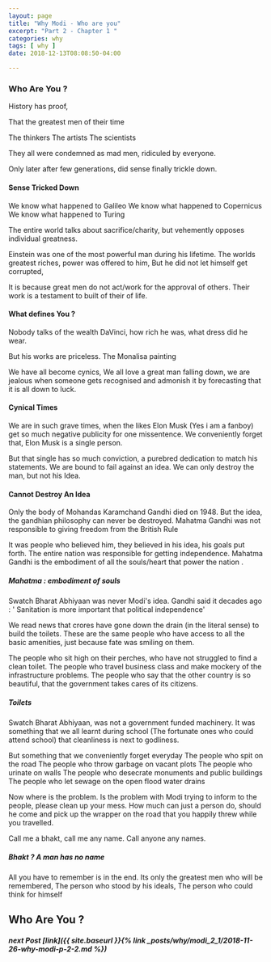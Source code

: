 ```yaml
---
layout: page
title: "Why Modi - Who are you"
excerpt: "Part 2 - Chapter 1 "
categories: why
tags: [ why ]
date: 2018-12-13T08:08:50-04:00

---
```


### Who Are You ?


History has proof,

That the greatest men of their time

  The thinkers
  The artists
  The scientists

They all were condemned as mad men, ridiculed by everyone.

Only later after few generations, did sense finally trickle down.


#### Sense Tricked Down

We know what happened to Galileo
We know what happened to Copernicus
We know what happened to Turing

The entire world talks about sacrifice/charity, but vehemently opposes individual greatness.

Einstein was one of the most powerful man during his lifetime.
The worlds greatest riches, power was offered to him,
But he did not let himself get corrupted,

It is because great men do not act/work for the approval of others. Their work is a testament to built of their of life.

#### What defines You ?


Nobody talks of the wealth DaVinci, how rich he was, what dress did he wear.

But his works are priceless. The Monalisa painting

We have all become cynics, We all love a great man falling down, we are jealous when someone gets recognised and admonish it by forecasting that it is all down to luck.

#### Cynical Times

We are in such grave times, when the likes Elon Musk (Yes i am a fanboy) get so much negative publicity for one missentence.
We conveniently forget that, Elon Musk is a single person.

But that single has so much conviction, a purebred dedication to match his statements. We are bound to fail against an idea. We can only destroy the man, but not his Idea.

#### Cannot Destroy An Idea

Only the body of Mohandas Karamchand Gandhi died on 1948. But the idea, the gandhian philosophy can never be destroyed.
Mahatma Gandhi was not responsible to giving freedom from the British Rule

It was people who believed him, they believed in his idea, his goals put forth. The entire nation was responsible for getting independence. Mahatma Gandhi is the embodiment of all the souls/heart that power the nation .

##### Mahatma : embodiment of souls

Swatch Bharat Abhiyaan was never Modi's idea. Gandhi said it decades ago : ' Sanitation is more important that political independence'

We read news that crores have gone down the drain (in the literal sense) to build the toilets. These are the same people who have access to all the basic amenities, just because fate was smiling on them.

The people who sit high on their perches, who have not struggled to find a clean toilet. The people who travel business class and make mockery of the infrastructure problems.
The people who say that the other country is so beautiful, that the government takes cares of its citizens.

##### Toilets

Swatch Bharat Abhiyaan, was not a government funded machinery. It was something that we all learnt during school (The fortunate ones who could attend school) that cleanliness is next to godliness.

But something that we conveniently forget everyday
The people who spit on the road
The people who throw garbage on vacant plots
The people who urinate on walls
The people who desecrate monuments and public buildings
The people who let sewage on the open flood water drains

Now where is the problem. Is the problem with Modi trying to inform to the people, please clean up your mess. How much can just a person do, should he come and pick up the wrapper on the road that you happily threw while you travelled.

Call me a bhakt, call me any name. Call anyone any names.

##### Bhakt ? A man has no name

All you have to remember is in the end. Its only the greatest men who will be remembered,
The person who stood by his ideals,
The person who could think for himself



## Who Are You ?





##### next Post  [link]({{ site.baseurl }}{% link _posts/why/modi_2_1/2018-11-26-why-modi-p-2-2.md %})
